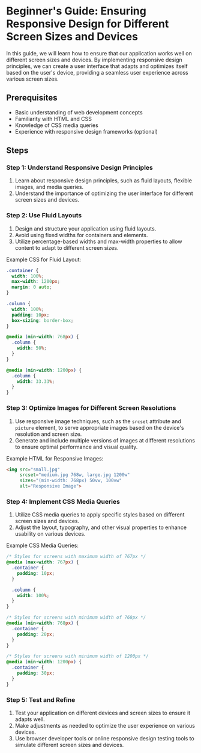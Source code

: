 # Beginner's Guide: Ensuring Responsive Design for Different Screen Sizes and Devices

In this guide, we will learn how to ensure that our application works well on different screen sizes and devices. By implementing responsive design principles, we can create a user interface that adapts and optimizes itself based on the user's device, providing a seamless user experience across various screen sizes.

## Prerequisites
- Basic understanding of web development concepts
- Familiarity with HTML and CSS
- Knowledge of CSS media queries
- Experience with responsive design frameworks (optional)

## Steps

### Step 1: Understand Responsive Design Principles
1. Learn about responsive design principles, such as fluid layouts, flexible images, and media queries.
2. Understand the importance of optimizing the user interface for different screen sizes and devices.

### Step 2: Use Fluid Layouts
1. Design and structure your application using fluid layouts.
2. Avoid using fixed widths for containers and elements.
3. Utilize percentage-based widths and max-width properties to allow content to adapt to different screen sizes.

Example CSS for Fluid Layout:
```css
.container {
  width: 100%;
  max-width: 1200px;
  margin: 0 auto;
}

.column {
  width: 100%;
  padding: 10px;
  box-sizing: border-box;
}

@media (min-width: 768px) {
  .column {
    width: 50%;
  }
}

@media (min-width: 1200px) {
  .column {
    width: 33.33%;
  }
}
```

### Step 3: Optimize Images for Different Screen Resolutions
1. Use responsive image techniques, such as the `srcset` attribute and `picture` element, to serve appropriate images based on the device's resolution and screen size.
2. Generate and include multiple versions of images at different resolutions to ensure optimal performance and visual quality.

Example HTML for Responsive Images:
```html
<img src="small.jpg"
     srcset="medium.jpg 768w, large.jpg 1200w"
     sizes="(min-width: 768px) 50vw, 100vw"
     alt="Responsive Image">
```

### Step 4: Implement CSS Media Queries
1. Utilize CSS media queries to apply specific styles based on different screen sizes and devices.
2. Adjust the layout, typography, and other visual properties to enhance usability on various devices.

Example CSS Media Queries:
```css
/* Styles for screens with maximum width of 767px */
@media (max-width: 767px) {
  .container {
    padding: 10px;
  }

  .column {
    width: 100%;
  }
}

/* Styles for screens with minimum width of 768px */
@media (min-width: 768px) {
  .container {
    padding: 20px;
  }
}

/* Styles for screens with minimum width of 1200px */
@media (min-width: 1200px) {
  .container {
    padding: 30px;
  }
}
```

### Step 5: Test and Refine
1. Test your application on different devices and screen sizes to ensure it adapts well.
2. Make adjustments as needed to optimize the user experience on various devices.
3. Use browser developer tools or online responsive design testing tools to simulate different screen sizes and devices.
